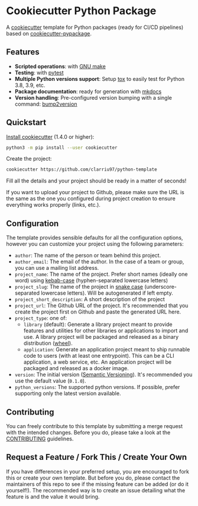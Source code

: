 # Cookiecutter Python Package

A [cookiecutter](https://github.com/audreyr/cookiecutter) template for Python packages (ready for CI/CD pipelines) based on [cookiecutter-pypackage](https://github.com/audreyr/cookiecutter-pypackage).

## Features

* **Scripted operations**: with [GNU make](https://www.gnu.org/software/make/)
* **Testing**: with [pytest](https://docs.pytest.org/en/latest/)
* **Multiple Python versions support**: Setup [tox](https://tox.readthedocs.io/en/latest/) to easily test for Python 3.8, 3.9, etc.
* **Package documentation**: ready for generation with [mkdocs](https://www.mkdocs.org/)
* **Version handling**: Pre-configured version bumping with a single command: [bump2version](https://pypi.org/project/bump2version/)

## Quickstart

[Install cookiecutter](https://cookiecutter.readthedocs.io/en/latest/installation.html) (1.4.0 or higher):

```bash
python3 -m pip install --user cookiecutter
```

Create the project:

```bash
cookiecutter https://github.com/clarriu97/python-template
```

Fill all the details and your project should be ready in a matter of seconds!

If you want to upload your project to Github, please make sure the URL is the same as the one you configured during project creation to ensure everything works properly (links, etc.).

## Configuration

The template provides sensible defaults for all the configuration options, however you can customize your project using the following parameters:

* `author`: The name of the person or team behind this project.
* `author_email`: The email of the author. In the case of a team or group, you can use a mailing list address.
* `project_name`: The name of the project. Prefer short names (ideally one word) using [kebab-case](https://en.wikipedia.org/wiki/Letter_case#Special_case_styles) (hyphen-separated lowercase letters)
* `project_slug`: The name of the project in [snake case](https://en.wikipedia.org/wiki/Snake_case)  (underscore-separated lowercase letters). Will be autogenerated if left empty.
* `project_short_description`: A short description of the project
* `project_url`: The Github URL of the project. It's recommended that you create the project first on Github and paste the generated URL here.
* `project_type`: one of:
  * `library` (default): Generate a library project meant to provide features and utilities for other libraries or applications to import and use. A library project will be packaged and released as a binary distribution ([wheel](https://packaging.python.org/guides/distributing-packages-using-setuptools/#wheels)).
  * `application`: Generate an application project meant to ship runnable code to users (with at least one entrypoint). This can be a CLI application, a web service, etc. An application project will be packaged and released as a docker image.
* `version`: The initial version ([Semantic Versioning](https://semver.org/)). It's recommended you use the default value (`0.1.0`).
* `python_versions`: The supported python versions. If possible, prefer supporting only the latest version available.

## Contributing

You can freely contribute to this template by submitting a merge request with the intended changes. Before you do, please take a look at the [CONTRIBUTING](./CONTRIBUTING.md) guidelines.

## Request a Feature / Fork This / Create Your Own

If you have differences in your preferred setup, you are encouraged to fork this or create your own template. But before you do, please contact the maintainers of this repo to see if the missing feature can be added (or do it yourself!). The recommended way is to create an issue detailing what the feature is and the value it would bring.